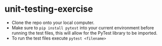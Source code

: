 # unit-testing-exercise
- Clone the repo onto your local computer. 
- Make sure to `pip install pytest`  into your current environment before running the test files, this will allow for the PyTest library to be imported.
- To run the test files execute `pytest <filename>`
